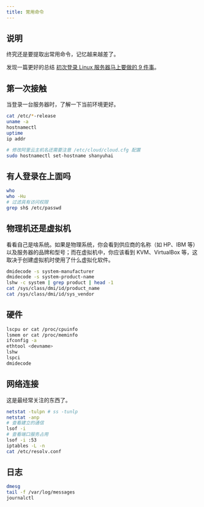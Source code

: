 ```yaml
---
title: 常用命令
---
```


## 说明

终究还是要提取出常用命令，记忆越来越差了。

发现一篇更好的总结 [初次登录 Linux 服务器马上要做的 9 件事](https://linux.cn/article-12959-1.html)。



## 第一次接触

当登录一台服务器时，了解一下当前环境更好。

```bash
cat /etc/*-release
uname -a
hostnamectl
uptime
ip addr

# 修改阿里云主机名还需要注意 /etc/cloud/cloud.cfg 配置
sudo hostnamectl set-hostname shanyuhai
```



## 有人登录在上面吗

```bash
who
who -Hu
# 过滤具有访问权限
grep sh$ /etc/passwd
```



## 物理机还是虚拟机

看看自己是啥系统。如果是物理系统，你会看到供应商的名称（如 HP、IBM 等）以及服务器的品牌和型号；而在虚拟机中，你应该看到 KVM、VirtualBox 等，这取决于创建虚拟机时使用了什么虚拟化软件。

```bash
dmidecode -s system-manufacturer
dmidecode -s system-product-name
lshw -c system | grep product | head -1
cat /sys/class/dmi/id/product_name
cat /sys/class/dmi/id/sys_vendor
```



## 硬件

```bash
lscpu or cat /proc/cpuinfo
lsmem or cat /proc/meminfo
ifconfig -a
ethtool <devname>
lshw
lspci
dmidecode
```



## 网络连接

这是最经常关注的东西了。

```bash
netstat -tulpn # ss -tunlp
netstat -anp
# 查看建立的通信
lsof -i
# 查看端口服务占用
lsof -i :53
iptables -L -n
cat /etc/resolv.conf
```



## 日志

```bash
dmesg
tail -f /var/log/messages
journalctl
```

